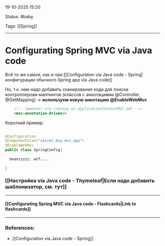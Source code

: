 
19-10-2025 15:20

Status: #baby 

Tags: [[Spring]]

---
# Configurating Spring MVC via Java code

Всё то же самое, как и при [[Configuration via Java code - Spring|конфигурации обычного Spring app via Java code]]

Но, т.к. нам надо добавить сканирование кода для поиска контроллерови маппингов
(классов с аннотациями @Controller, @GetMapping) -> **используем новую аннотацию @EnableWebMvc**

```xml
	<!-- заменяет эту строчку из applicationContextMVC.xml -->
	<mvc:annotation-driven/>  
```

Короткий пример:

```java
  
@Configuration  
@ComponentScan("secret.boy.mvc.app")  
@EnableWebMvc  
public class SpringConfig{  
  
  beanzzzzz, wtf....
  
}
```

### [[Настройка via Java code - Thymeleaf|Если надо добавить шаблонизатор, см. тут]]


----
#### [[Configurating Spring MVC via Java code - Flashcards|Link to flashcards]]



---
### References:

- [[Configuration via Java code - Spring]]
